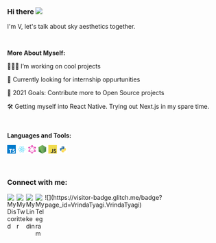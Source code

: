 ### Hi there <img src="https://media.giphy.com/media/hvRJCLFzcasrR4ia7z/giphy.gif" width="25px">

I'm V, let's talk about sky aesthetics together.

<br />


  
**More About Myself:**

<p>👨🏽‍💻 I’m working on cool projects </p>
<p>🌱 Currently looking for internship oppurtunities</p>
<p>🥅 2021 Goals: Contribute more to Open Source projects</p>
<p>🛠 Getting myself into React Native. Trying out Next.js in my spare time. </p>

<br />

**Languages and Tools:**
<p>
<img height="20" src="https://raw.githubusercontent.com/github/explore/80688e429a7d4ef2fca1e82350fe8e3517d3494d/topics/typescript/typescript.png">
<img height="20" src="https://raw.githubusercontent.com/github/explore/80688e429a7d4ef2fca1e82350fe8e3517d3494d/topics/react/react.png">
<img height="20" src="https://raw.githubusercontent.com/github/explore/5c058a388828bb5fde0bcafd4bc867b5bb3f26f3/topics/graphql/graphql.png">
<img height="20" src="https://raw.githubusercontent.com/github/explore/80688e429a7d4ef2fca1e82350fe8e3517d3494d/topics/nodejs/nodejs.png">
<img height="20" src="https://raw.githubusercontent.com/github/explore/80688e429a7d4ef2fca1e82350fe8e3517d3494d/topics/javascript/javascript.png">
<img height="20" src="https://raw.githubusercontent.com/github/explore/80688e429a7d4ef2fca1e82350fe8e3517d3494d/topics/python/python.png">

</p>

<br />

### Connect with me:

<a href="https://discord.gg/ZQdGS2Vqfy">
  <img align="left" alt="My Discord" width="22px" src="https://raw.githubusercontent.com/peterthehan/peterthehan/master/assets/discord.svg" />
</a>
<a href="https://twitter.com/vrivrii">
  <img align="left" alt="My Twitter" width="22px" src="https://raw.githubusercontent.com/peterthehan/peterthehan/master/assets/twitter.svg" />
</a>
<a href="https://www.linkedin.com/in/vrinda-tyagi-606195202/">
  <img align="left" alt="My Linkedin" width="22px" src="https://raw.githubusercontent.com/peterthehan/peterthehan/master/assets/linkedin.svg" />
</a>
<a href="https://t.me/Ashxx9">
  <img align="left" alt="My Telegram" width="22px" src="https://upload.wikimedia.org/wikipedia/commons/8/82/Telegram_logo.svg" />
</a>
![](https://visitor-badge.glitch.me/badge?page_id=VrindaTyagi.VrindaTyagi)


